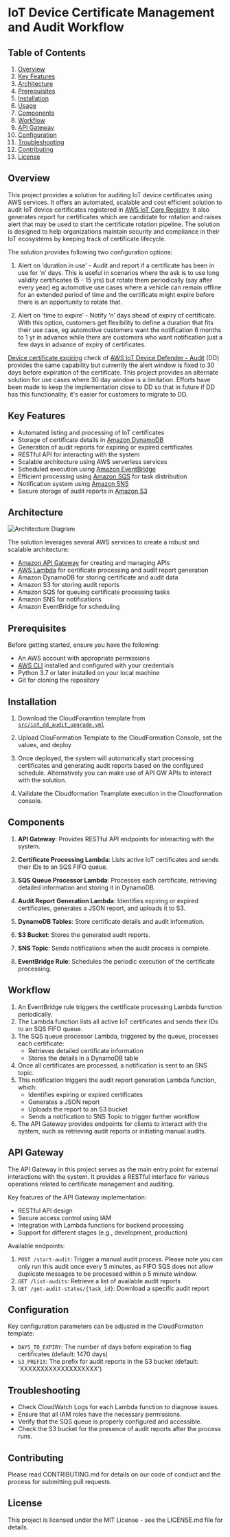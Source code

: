 # IoT Device Certificate Management and Audit Workflow

## Table of Contents
1. [Overview](#overview)
2. [Key Features](#key-features)
3. [Architecture](#architecture)
4. [Prerequisites](#prerequisites)
5. [Installation](#installation)
6. [Usage](#usage)
7. [Components](#components)
8. [Workflow](#workflow)
9. [API Gateway](#api-gateway)
10. [Configuration](#configuration)
11. [Troubleshooting](#troubleshooting)
12. [Contributing](#contributing)
13. [License](#license)

## Overview

This project provides a solution for auditing IoT device certificates using AWS services. It offers an automated, scalable and cost efficient solution to audit IoT device certificates registered in [AWS IoT Core Registry](https://docs.aws.amazon.com/iot/latest/developerguide/thing-registry.html). It also generates report for certificates which are candidate for rotation and raises alert that may be used to start the certificate rotation pipeline. The solution is designed to help organizations maintain security and compliance in their IoT ecosystems by keeping track of certificate lifecycle.

The solution provides following two configuration options:  


1. Alert on ‘duration in use’  -  Audit and report if a certificate has been in use for ‘n’ days. This is useful in scenarios where the ask is to use long validity certificates (5 - 15 yrs) but rotate them periodically (say after every year) eg automotive use cases where a vehicle can remain offline for an extended period of time and the certificate might expire before there is an opportunity to rotate that.

2. Alert on ‘time to expire’ - Notify ‘n’ days ahead of expiry of certificate. With this option, customers get flexibility to define a duration that fits their use case, eg automotive customers want the notification 6 months to 1 yr in advance while there are customers who want notification just a few days in advance of expiry of certificates.

[Device certificate expiring](https://docs.aws.amazon.com/iot-device-defender/latest/devguide/audit-chk-device-cert-approaching-expiration.html) check of [AWS IoT Device Defender - Audit](https://docs.aws.amazon.com/iot-device-defender/latest/devguide/device-defender-audit.html) (DD) provides the same capability but currently the alert window is fixed to 30 days before expiration of the certificate. This project provides an alternate solution for use cases where 30 day window is a limitation. Efforts have been made to keep the implementation close to DD so that in future if DD has this functionality, it's easier for customers to migrate to DD. 

## Key Features

- Automated listing and processing of IoT certificates
- Storage of certificate details in [Amazon DynamoDB](https://aws.amazon.com/pm/dynamodb/)
- Generation of audit reports for expiring or expired certificates
- RESTful API for interacting with the system
- Scalable architecture using AWS serverless services
- Scheduled execution using [Amazon EventBridge](https://aws.amazon.com/eventbridge/)
- Efficient processing using [Amazon SQS](https://aws.amazon.com/sqs/) for task distribution
- Notification system using [Amazon SNS](https://aws.amazon.com/sns/)
- Secure storage of audit reports in [Amazon S3](https://aws.amazon.com/s3/)

## Architecture

![Architecture Diagram](architecture/diagram.png)

The solution leverages several AWS services to create a robust and scalable architecture:

- [Amazon API Gateway](https://aws.amazon.com/api-gateway/) for creating and managing APIs
- [AWS Lambda](https://aws.amazon.com/lambda/) for certificate processing and audit report generation
- Amazon DynamoDB for storing certificate and audit data
- Amazon S3 for storing audit reports
- Amazon SQS for queuing certificate processing tasks
- Amazon SNS for notifications
- Amazon EventBridge for scheduling

## Prerequisites

Before getting started, ensure you have the following:

- An AWS account with appropriate permissions
- [AWS CLI](https://aws.amazon.com/cli/) installed and configured with your credentials
- Python 3.7 or later installed on your local machine
- Git for cloning the repository

## Installation

1. Download the CloudForamtion template from [`src/iot_dd_audit_upgrade.yml`](https://github.com/aws-samples/iot-device-defender-audit-extension/blob/main/src/iot_dd_audit_upgrade.yml)

2. Upload ClouFormation Template to the CloudFormation Console, set the values, and deploy

3. Once deployed, the system will automatically start processing certificates and generating audit reports based on the configured schedule. Alternatively you can make use of API GW APIs to interact with the solution.

4. Vailidate the Cloudformation Teamplate execution in the Cloudformation console.


## Components

1. **API Gateway**: Provides RESTful API endpoints for interacting with the system.

2. **Certificate Processing Lambda**: Lists active IoT certificates and sends their IDs to an SQS FIFO queue.

3. **SQS Queue Processor Lambda**: Processes each certificate, retrieving detailed information and storing it in DynamoDB.

4. **Audit Report Generation Lambda**: Identifies expiring or expired certificates, generates a JSON report, and uploads it to S3.

5. **DynamoDB Tables**: Store certificate details and audit information.

6. **S3 Bucket**: Stores the generated audit reports.

7. **SNS Topic**: Sends notifications when the audit process is complete.

8. **EventBridge Rule**: Schedules the periodic execution of the certificate processing.


## Workflow

1. An EventBridge rule triggers the certificate processing Lambda function periodically.
2. The Lambda function lists all active IoT certificates and sends their IDs to an SQS FIFO queue.
3. The SQS queue processor Lambda, triggered by the queue, processes each certificate:
   - Retrieves detailed certificate information
   - Stores the details in a DynamoDB table
4. Once all certificates are processed, a notification is sent to an SNS topic.
5. This notification triggers the audit report generation Lambda function, which:
   - Identifies expiring or expired certificates
   - Generates a JSON report
   - Uploads the report to an S3 bucket
   - Sends a notification to SNS Topic to trigger further workflow
6. The API Gateway provides endpoints for clients to interact with the system, such as retrieving audit reports or initiating manual audits.

## API Gateway

The API Gateway in this project serves as the main entry point for external interactions with the system. It provides a RESTful interface for various operations related to certificate management and auditing.

Key features of the API Gateway implementation:

- RESTful API design
- Secure access control using IAM
- Integration with Lambda functions for backend processing
- Support for different stages (e.g., development, production)

Available endpoints:

1. `POST /start-audit`: Trigger a manual audit process. Please note you can only run this audit once every 5 minutes, as FIFO SQS does not allow duplicate messages to be processed within a 5 minute window.
2. `GET /list-audits`: Retrieve a list of available audit reports
3. `GET /get-audit-status/{task_id}`: Download a specific audit report

## Configuration

Key configuration parameters can be adjusted in the CloudFormation template:

- `DAYS_TO_EXPIRY`: The number of days before expiration to flag certificates (default: 1470 days)
- `S3_PREFIX`: The prefix for audit reports in the S3 bucket (default: 'XXXXXXXXXXXXXXXXXXX')


## Troubleshooting

- Check CloudWatch Logs for each Lambda function to diagnose issues.
- Ensure that all IAM roles have the necessary permissions.
- Verify that the SQS queue is properly configured and accessible.
- Check the S3 bucket for the presence of audit reports after the process runs.

## Contributing

Please read CONTRIBUTING.md for details on our code of conduct and the process for submitting pull requests.

## License

This project is licensed under the MIT License - see the LICENSE.md file for details.
